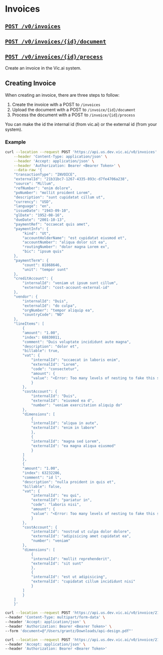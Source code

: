 # Invoices

## [`POST /v0/invoices`](../../vic.api.v0.html#/invoices/createInvoice)
## [`POST /v0/invoices/{id}/document`](../../vic.api.v0.html#/invoices/uploadDocumentInvoice)
## [`POST /v0/invoices/{id}/process`](../../vic.api.v0.html#/invoices/startProcessingInvoice)

Create an invoice in the Vic.ai system.

## Creating Invoice

When creating an invoice, there are three steps to follow:

1. Create the invoice with a POST to `/invoices`
2. Upload the document with a POST to `/invoice/{id}/document`
3. Process the document with a POST to `/invoice/{id}/process`

You can make the id the internal id (from vic.ai) or the external id (from your system).
### Example

```bash
curl --location --request POST 'https://api.us.dev.vic.ai/v0/invoices' \
    --header 'Content-Type: application/json' \
    --header 'Accept: application/json' \
    --header 'Authorization: Bearer <Bearer Token>' \
    --data-raw '{
    "transactionType": "INVOICE",
    "externalId": "21b31bc7-1267-4335-893c-d7fe4706a238",
    "source": "Millum",
    "refNumber": "enim dolore",
    "poNumber": "mollit proident Lorem",
    "description": "sunt cupidatat cillum ut",
    "currency": "USD",
    "language": "en",
    "issueDate": "1943-09-10",
    "glDate": "1952-08-16",
    "dueDate": "2001-10-13",
    "paymentRef": "occaecat quis amet",
    "paymentInfo": {
        "kind": "Ut",
        "accountHolderName": "est cupidatat eiusmod et",
        "accountNumber": "aliqua dolor sit ea",
        "routingNumber": "dolor magna Lorem ex",
        "bic": "ipsum quis"
    },
    "paymentTerm": {
        "count": 81868646,
        "unit": "tempor sunt"
    },
    "creditAccount": {
        "internalId": "veniam ut ipsum sunt cillum",
        "externalId": "cost-account-external-id"
    },
    "vendor": {
        "internalId": "Duis",
        "externalId": "do culpa",
        "orgNumber": "tempor aliquip ea",
        "countryCode": "NO"
    },
    "lineItems": [
        {
        "amount": "1.00",
        "index": 68830011,
        "comment": "Duis voluptate incididunt aute magna",
        "description": "dolor et",
        "billable": true,
        "vat": {
            "internalId": "occaecat in laboris enim",
            "externalId": "Lorem",
            "code": "consectetur",
            "amount": {
            "value": "<Error: Too many levels of nesting to fake this schema>"
            }
        },
        "costAccount": {
            "internalId": "Duis",
            "externalId": "eiusmod ea d",
            "number": "veniam exercitation aliquip do"
        },
        "dimensions": [
            {
            "internalId": "aliqua in aute",
            "externalId": "enim in labore"
            },
            {
            "internalId": "magna sed Lorem",
            "externalId": "ea magna aliqua eiusmod"
            }
        ]
        },
        {
        "amount": "1.00",
        "index": 63232286,
        "comment": "id l",
        "description": "nulla proident in quis et",
        "billable": false,
        "vat": {
            "internalId": "eu qui",
            "externalId": "pariatur in",
            "code": "laboris nisi",
            "amount": {
            "value": "<Error: Too many levels of nesting to fake this schema>"
            }
        },
        "costAccount": {
            "internalId": "nostrud ut culpa dolor dolore",
            "externalId": "adipisicing amet cupidatat ea",
            "number": "veniam"
        },
        "dimensions": [
            {
            "internalId": "mollit reprehenderit",
            "externalId": "sit sunt"
            },
            {
            "internalId": "est ut adipisicing",
            "externalId": "cupidatat cillum incididunt nisi"
            }
        ]
        }
    ]
    }'
```

```bash
curl --location --request POST 'https://api.us.dev.vic.ai/v0/invoice/21 Duis sint pariatur/document?useSystem=INTERNAL' \
--header 'Content-Type: multipart/form-data' \
--header 'Accept: application/json' \
--header 'Authorization: Bearer <Bearer Token>' \
--form 'document=@"/Users/grantz/Downloads/api-design.pdf"'
```


```bash
curl --location --request POST 'https://api.us.dev.vic.ai/v0/invoice/21/process?useSystem=INTERNAL' \
--header 'Accept: application/json' \
--header 'Authorization: Bearer <Bearer Token>'
```
